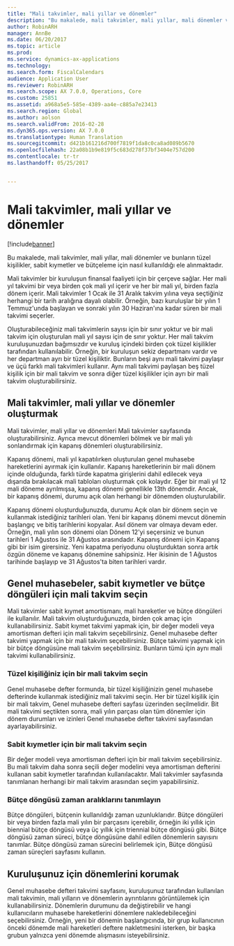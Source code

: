 ```yaml
---
title: "Mali takvimler, mali yıllar ve dönemler"
description: "Bu makalede, mali takvimler, mali yıllar, mali dönemler ve bunların tüzel kişilikler, sabit kıymetler ve bütçeleme için nasıl kullanıldığı ele alınmaktadır."
author: RobinARH
manager: AnnBe
ms.date: 06/20/2017
ms.topic: article
ms.prod: 
ms.service: dynamics-ax-applications
ms.technology: 
ms.search.form: FiscalCalendars
audience: Application User
ms.reviewer: RobinARH
ms.search.scope: AX 7.0.0, Operations, Core
ms.custom: 25851
ms.assetid: a968a5e5-585e-4389-aa4e-c885a7e23413
ms.search.region: Global
ms.author: aolson
ms.search.validFrom: 2016-02-28
ms.dyn365.ops.version: AX 7.0.0
ms.translationtype: Human Translation
ms.sourcegitcommit: d421b161216d700f7819f1da8c0ca8ad089b5670
ms.openlocfilehash: 22a08b1b9e819f5c683d278f37bf3404e757d200
ms.contentlocale: tr-tr
ms.lasthandoff: 05/25/2017


---
```


# <a name="fiscal-calendars-fiscal-years-and-periods"></a>Mali takvimler, mali yıllar ve dönemler

[!include[banner](../includes/banner.md)]


Bu makalede, mali takvimler, mali yıllar, mali dönemler ve bunların tüzel kişilikler, sabit kıymetler ve bütçeleme için nasıl kullanıldığı ele alınmaktadır.

Mali takvimler bir kuruluşun finansal faaliyeti için bir çerçeve sağlar. Her mali yıl takvimi bir veya birden çok mali yıl içerir ve her bir mali yıl, birden fazla dönem içerir. Mali takvimler 1 Ocak ile 31 Aralık takvim yılına veya seçtiğiniz herhangi bir tarih aralığına dayalı olabilir. Örneğin, bazı kuruluşlar bir yılın 1 Temmuz'unda başlayan ve sonraki yılın 30 Haziran'ına kadar süren bir mali takvimi seçerler. 

Oluşturabileceğiniz mali takvimlerin sayısı için bir sınır yoktur ve bir mali takvim için oluşturulan mali yıl sayısı için de sınır yoktur. Her mali takvim kuruluşunuzdan bağımsızdır ve kuruluş içindeki birden çok tüzel kişilikler tarafından kullanılabilir. Örneğin, bir kuruluşun sekiz departmanı vardır ve her departman ayrı bir tüzel kişiliktir. Bunların beşi aynı mali takvimi paylaşır ve üçü farklı mali takvimleri kullanır. Aynı mali takvimi paylaşan beş tüzel kişilik için bir mali takvim ve sonra diğer tüzel kişilikler için ayrı bir mali takvim oluşturabilirsiniz.

## <a name="create-fiscal-calendars-fiscal-years-and-periods"></a>Mali takvimler, mali yıllar ve dönemler oluşturmak
Mali takvimler, mali yıllar ve dönemleri Mali takvimler sayfasında oluşturabilirsiniz. Ayrıca mevcut dönemleri bölmek ve bir mali yılı sonlandırmak için kapanış dönemleri oluşturabilirsiniz. 

Kapanış dönemi, mali yıl kapatılırken oluşturulan genel muhasebe hareketlerini ayırmak için kullanılır. Kapanış hareketlerinin bir mali dönem içinde olduğunda, farklı türde kapatma girişlerini dahil edilecek veya dışarıda bırakılacak mali tabloları oluşturmak çok kolaydır. Eğer bir mali yıl 12 mali döneme ayrılmışsa, kapanış dönemi genellikle 13th dönemdir. Ancak, bir kapanış dönemi, durumu açık olan herhangi bir dönemden oluşturulabilir. 

Kapanış dönemi oluşturduğunuzda, durumu Açık olan bir dönem seçin ve kullanmak istediğiniz tarihleri olan. Yeni bir kapanış dönemi mevcut dönemin başlangıç ve bitiş tarihlerini kopyalar. Asıl dönem var olmaya devam eder. Örneğin, mali yılın son dönemi olan Dönem 12'yi seçersiniz ve bunun tarihleri 1 Ağustos ile 31 Ağustos arasındadır. Kapanış dönemi için Kapanış gibi bir isim girersiniz. Yeni kapatma periyodunu oluşturduktan sonra artık özgün döneme ve kapanış dönemine sahipsiniz. Her ikisinin de 1 Ağustos tarihinde başlayıp ve 31 Ağustos'ta biten tarihleri vardır.

## <a name="select-fiscal-calendars-for-ledgers-fixed-assets-and-budget-cycles"></a>Genel muhasebeler, sabit kıymetler ve bütçe döngüleri için mali takvim seçin
Mali takvimler sabit kıymet amortismanı, mali hareketler ve bütçe döngüleri ile kullanılır. Mali takvim oluşturduğunuzda, birden çok amaç için kullanabilirsiniz. Sabit kıymet takvimi yapmak için, bir değer modeli veya amortisman defteri için mali takvim seçebilirsiniz. Genel muhasebe defter takvimi yapmak için bir mali takvim seçebilirsiniz. Bütçe takvimi yapmak için bir bütçe döngüsüne mali takvim seçebilirsiniz. Bunların tümü için aynı mali takvimi kullanabilirsiniz.

### <a name="select-a-fiscal-calendar-for-your-legal-entity"></a>Tüzel kişiliğiniz için bir mali takvim seçin

Genel muhasebe defter formunda, bir tüzel kişiliğinizin genel muhasebe defterinde kullanmak istediğiniz mali takvimi seçin. Her bir tüzel kişilik için bir mali takvim, Genel muhasebe defteri sayfası üzerinden seçilmelidir. Bit mali takvimi seçtikten sonra, mali yılın parçası olan tüm dönemler için dönem durumları ve izinleri Genel muhasebe defter takvimi sayfasından ayarlayabilirsiniz.

### <a name="select-a-fiscal-calendar-for-fixed-assets"></a>Sabit kıymetler için bir mali takvim seçin

Bir değer modeli veya amortisman defteri için bir mali takvim seçebilirsiniz. Bu mali takvim daha sonra seçili değer modelini veya amortisman defterini kullanan sabit kıymetler tarafından kullanılacaktır. Mali takvimler sayfasında tanımlanan herhangi bir mali takvim arasından seçim yapabilirsiniz.

### <a name="define-budget-cycle-time-spans"></a>Bütçe döngüsü zaman aralıklarını tanımlayın

Bütçe döngüleri, bütçenin kullanıldığı zaman uzunluklarıdır. Bütçe döngüleri bir veya birden fazla mali yılın bir parçasını içerebilir, örneğin iki yıllık için biennial bütçe döngüsü veya üç yıllık için triennial bütçe döngüsü gibi. Bütçe döngüsü zaman süreci, bütçe döngüsüne dahil edilen dönemlerin sayısını tanımlar. Bütçe döngüsü zaman sürecini belirlemek için, Bütçe döngüsü zaman süreçleri sayfasını kullanın.

## <a name="maintain-periods-for-your-organization"></a> Kuruluşunuz için dönemlerini korumak
Genel muhasebe defteri takvimi sayfasını, kuruluşunuz tarafından kullanılan mali takvimin, mali yılların ve dönemlerin ayrıntılarını görüntülemek için kullanabilirsiniz. Dönemlerin durumunu da değiştirebilir ve hangi kullanıcıların muhasebe hareketlerini dönemlere nakledebileceğini seçebilirsiniz. Örneğin, yeni bir dönemin başlangıcında, bir grup kullanıcının önceki dönemde mali hareketleri deftere nakletmesini isterken, bir başka grubun yalnızca yeni dönemde alışmasını isteyebilirsiniz.






